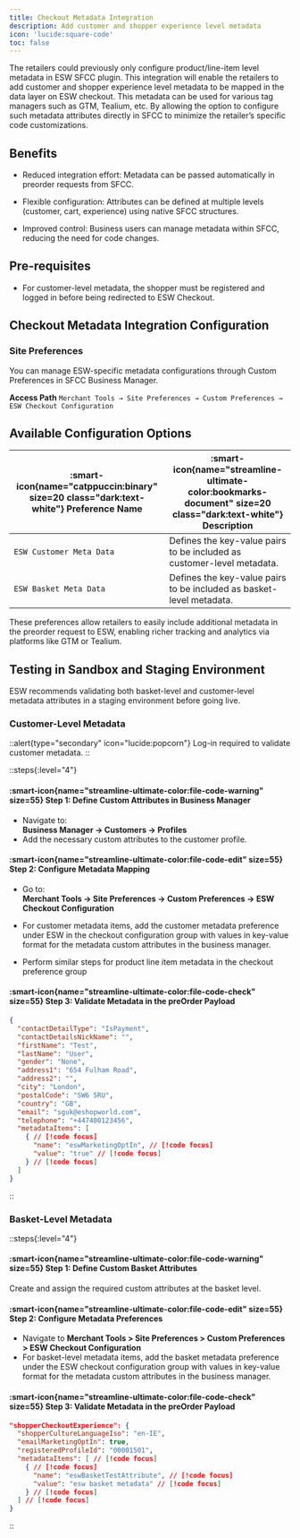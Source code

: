 ```yaml
---
title: Checkout Metadata Integration
description: Add customer and shopper experience level metadata
icon: 'lucide:square-code'
toc: false
---
```


The retailers could previously only configure product/line-item level metadata in ESW SFCC plugin. This integration will enable the retailers to add customer and shopper experience level metadata to be mapped in the data layer on ESW checkout. This metadata can be used for various tag managers such as GTM, Tealium, etc. By allowing the option to configure such metadata attributes directly in SFCC to minimize the retailer’s specific code customizations.

## Benefits

- Reduced integration effort: Metadata can be passed automatically in preorder requests from SFCC.

- Flexible configuration: Attributes can be defined at multiple levels (customer, cart, experience) using native SFCC structures.

- Improved control: Business users can manage metadata within SFCC, reducing the need for code changes.

## Pre-requisites

- For customer-level metadata, the shopper must be registered and logged in before being redirected to ESW Checkout.

## Checkout Metadata Integration Configuration

### Site Preferences

You can manage ESW-specific metadata configurations through Custom Preferences in SFCC Business Manager.

**Access Path** `Merchant Tools → Site Preferences → Custom Preferences → ESW Checkout Configuration`

## Available Configuration Options

| :smart-icon{name="catppuccin:binary" size=20 class="dark:text-white"} **Preference Name** | :smart-icon{name="streamline-ultimate-color:bookmarks-document" size=20 class="dark:text-white"} **Description** |
|---|---|
| `ESW Customer Meta Data` | Defines the key-value pairs to be included as customer-level metadata. |
| `ESW Basket Meta Data` | Defines the key-value pairs to be included as basket-level metadata. |

These preferences allow retailers to easily include additional metadata in the preorder request to ESW, enabling richer tracking and analytics via platforms like GTM or Tealium.


## Testing in Sandbox and Staging Environment

ESW recommends validating both basket-level and customer-level metadata attributes in a staging environment before going live.

###  Customer-Level Metadata

::alert{type="secondary" icon="lucide:popcorn"}
  Log-in required to validate customer metadata.
::

::steps{:level="4"}

#### :smart-icon{name="streamline-ultimate-color:file-code-warning" size=55} Step 1: Define Custom Attributes in Business Manager  

- Navigate to:  
  **Business Manager → Customers → Profiles**
- Add the necessary custom attributes to the customer profile.  


#### :smart-icon{name="streamline-ultimate-color:file-code-edit" size=55} Step 2: Configure Metadata Mapping  

- Go to:  
  **Merchant Tools → Site Preferences → Custom Preferences → ESW Checkout Configuration**
- For customer metadata items, add the customer metadata preference under ESW in the checkout configuration group with values in key-value format for the metadata custom attributes in the business manager.

- Perform similar steps for product line item metadata in the checkout preference group


#### :smart-icon{name="streamline-ultimate-color:file-code-check" size=55} Step 3: Validate Metadata in the preOrder Payload  

```json
{
  "contactDetailType": "IsPayment",
  "contactDetailsNickName": "",
  "firstName": "Test",
  "lastName": "User",
  "gender": "None",
  "address1": "654 Fulham Road",
  "address2": "",
  "city": "London",
  "postalCode": "SW6 5RU",
  "country": "GB",
  "email": "sguk@eshopworld.com",
  "telephone": "+447400123456",
  "metadataItems": [
    { // [!code focus]
      "name": "eswMarketingOptIn", // [!code focus]
      "value": "true" // [!code focus]
    } // [!code focus]
  ] 
}
```
::


###  Basket-Level Metadata

::steps{:level="4"}

#### :smart-icon{name="streamline-ultimate-color:file-code-warning" size=55} Step 1: Define Custom Basket Attributes  

Create and assign the required custom attributes at the basket level.  


#### :smart-icon{name="streamline-ultimate-color:file-code-edit" size=55} Step 2: Configure Metadata Preferences  

- Navigate to **Merchant Tools > Site Preferences > Custom Preferences > ESW Checkout Configuration**
- For basket-level metadata items, add the basket metadata preference under the ESW checkout configuration group with values in key-value format for the metadata custom attributes in the business manager.

#### :smart-icon{name="streamline-ultimate-color:file-code-check" size=55} Step 3: Validate Metadata in the preOrder Payload  

```json
"shopperCheckoutExperience": {
  "shopperCultureLanguageIso": "en-IE",
  "emailMarketingOptIn": true,
  "registeredProfileId": "00001501",
  "metadataItems": [ // [!code focus]
    { // [!code focus]
      "name": "eswBasketTestAttribute", // [!code focus]
      "value": "esw basket metadata" // [!code focus]
    } // [!code focus]
  ] // [!code focus]
}
```
::